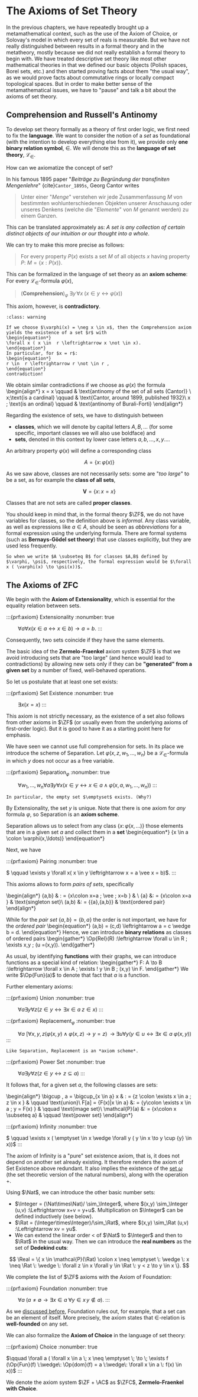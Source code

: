 # The Axioms of Set Theory

In the previous chapters, we have repeatedly brought up a metamathematical context, such as the use of the Axiom of Choice, or Solovay's model in which every set of reals is measurable. But we have not really distinguished between results in a formal theory and in the metatheory, mostly because we did not really establish a formal theory to begin with. We have treated descriptive set theory like most other mathematical theories in that we defined our basic objects (Polish spaces, Borel sets, etc.) and then started proving facts about them "the usual way", as we would prove facts about commutative rings or locally compact topological spaces. But in order to make better sense of the metamathematical issues, we have to "pause" and talk a bit about the axioms of set theory.


## Comprehension and Russell's Antinomy

To develop set theory formally as a theory of first order logic, we first need to fix the **language**. We want to consider the notion of a *set* as foundational (with the intention to develop everything else from it), we provide only **one binary relation symbol**, $\in$. We will denote this as the **language of set theory**, $\mathcal{L}_\in$.

How can we axiomatize the concept of set?

In his famous 1895 paper "*Beiträge zu Begründung der transfiniten Mengenlehre*" {cite}`Cantor_1895s`, Georg Cantor writes

> Unter einer "*Menge*" verstehen wir jede Zusammenfassung $M$ von bestimmten wohlunterschiedenen Objekten unserer Anschauung oder unseres Denkens (welche die "*Elemente*" von  $M$  genannt werden)  zu einem Ganzen.

This can be translated approximately as: *A set is any collection of certain distinct objects of our intuition or our thought into a whole*.

We can try to make this more precise as follows:

> For every property $P(x)$ exists a set $M$ of all objects $x$ having property $P$:  $M =\{x: P(x) \}$.

This can be formalized in the language of set theory as an **axiom scheme**: For every $\mathcal{L}_\in$-formula $\varphi(x)$,

> (**Comprehension**)$_\varphi$ $\exists y \, \forall x \; ( x \in y \leftrightarrow \varphi(x))$

This axiom, however, is **contradictory**.

```{admonition} Russell's antinomy (1903)
:class: warning

If we choose $\varphi(x) = \neg x \in x$, then the Comprehension axiom yields the existence of a set $r$ with 
\begin{equation*}
\forall x ( x \in  r \leftrightarrow x \not \in x).
\end{equation*} 
In particular, for $x = r$: 
\begin{equation*}
r \in  r \leftrightarrow r \not \in r ,
\end{equation*}
contradiction!
```

We obtain similar contradictions if we choose as $\varphi(x)$ the formula
\begin{align*}
     x = x  \qquad &  \text{antinomy of the set of all sets (Cantor)} \\
     x\;\text{is a cardinal} \qquad & \text{Cantor, around 1899, published 1932}\\
     x \; \text{is an ordinal} \qquad &   \text{antinomy of Burali-Forti}
\end{align*}

Regarding the existence of sets, we have to distinguish between 
- **classes**, which we will denote by capital letters $A,B,\dots$ (for some specific, important classes we will also use boldface) and 
- **sets**, denoted in this context by lower case letters $a,b,\ldots,x,y \ldots$.

An arbitrary property $\varphi(x)$ will define a corresponding class

$$
A = \{x \colon \varphi(x)\}
$$

As we saw above, classes are not necessarily sets: some are "*too large*" to be a set, as for example the **class of all sets**,

$$
\mathbf{V} = \{ x \colon x = x \}
$$


Classes that are not sets are called **proper classes**. 

You should keep in mind that, in the formal theory $\ZF$, we do not have variables for classes, so the definition above is *informal*.  Any class variable, as well as expressions like $a \in A$, should be seen as *abbreviations* for a formal expression using the underlying formula.
There are formal systems (such as **Bernays-Gödel set theory**) that use classes explicitly, but they are used less frequently.  
```{margin}
So when we write $A \subseteq B$ for classes $A,B$ defined by $\varphi, \psi$, respectively, the formal expression would be $\forall x ( \varphi(x) \to \psi(x))$.
```


## The Axioms of $\mathsf{ZFC}$


We begin with the **Axiom of Extensionality**, which is essential for the equality relation between sets.

:::{prf:axiom} Extensionality 
:nonumber: true

$\qquad \forall a \forall x (x \in a  \leftrightarrow x \in b)  \to a=b.$
:::

Consequently, two sets coincide if they have the same elements.

The basic idea of the **Zermelo-Fraenkel** axiom system $\ZF$ is that we avoid introducing sets that are "too large" (and hence would lead to contradictions) by allowing new sets only if they can be **"generated" from a given set** by a number of fixed, well-behaved operations. 

So let us postulate that at least one set exists:

:::{prf:axiom} Set Existence
:nonumber: true

$\qquad \exists x ( x = x )$
:::

This axiom is not strictly necessary, as the existence of a set also follows from other axioms in $\ZF$ (or usually even from the underlying axioms of first-order logic). But it is good to have it as a starting point here for emphasis.

We have seen we cannot use full comprehension for sets. In its place we introduce the scheme of Separation. Let $\varphi(x, z, w_1, \dots, w_n)$ be a $\mathcal{L}_\in$-formula in which $y$ does not occur as a free variable.

:::{prf:axiom} Separation$_{{}\varphi}$
:nonumber: true

 $\qquad  \forall w_1, \dots, w_n \forall a \exists y \forall x (x \in y \leftrightarrow x \in a \wedge \varphi(x, a, w_1, \dots, w_n))$
:::
```{margin}
In particular, the empty set $\emptyset$ exists. (Why?)
```
By Extensionality, the set $y$ is unique. Note that there is one axiom for *any* formula $\varphi$, so Separation is an **axiom scheme**.


Separation allows us to select from any class $\{x \colon \varphi(x,\ldots)\}$ those elements that are in a given set $a$ and collect them in a **set**
\begin{equation*}
    \{x \in a \colon \varphi(x,\ldots)\}
\end{equation*}


Next, we have 

:::{prf:axiom} Pairing
:nonumber: true

$ \qquad \exists y \forall x( x \in y \leftrightarrow  x = a \vee x = b)$.
:::

This axioms allows to form *pairs of sets*, specifically

\begin{align*}
    \{a,b\} & : =  \{x\colon x=a \; \vee \; x=b \} &    \\
    \{a\} &: = \{x\colon x=a  \} &    \text{singleton set}\\
    (a,b) &: =  \{\{a\},\{a,b\}\} &    \text{ordered pair}
\end{align*}

While for the *pair set* $\{a,b\} = \{b,a\}$ the order is not important, we have for the *ordered pair*
\begin{equation*}
(a,b) = (c,d) \leftrightarrow a = c \wedge b = d.
\end{equation*}
Hence, we can introduce **binary relations** as classes of ordered pairs
\begin{gather*}
    \Op{Rel}(R) :\leftrightarrow  \forall u \in R \; \exists x,y  \; (u =(x,y)).
\end{gather*}

As usual, by identifying **functions** with their graphs, we can introduce functions as a special kind of relation:
\begin{gather*}
F: A \to B :\leftrightarrow  \forall x \in A \; \exists ! y \in B \; (x,y) \in F.
\end{gather*}
We write $\Op{Fun}(a)$ to denote that fact that $a$ is a function.

Further elementary axioms:

:::{prf:axiom} Union
:nonumber: true

$\qquad \forall a \exists y \forall z (z \in y  \leftrightarrow  \exists x \in a \; z \in x)$
:::

:::{prf:axiom} Replacement$_{{}\varphi}$
:nonumber: true

$\qquad \forall a \: [ \forall x,y,z (\varphi(x,y) \wedge \varphi(x,z) \to y=z) \;  \: \rightarrow \; \exists u \forall y (y \in u \leftrightarrow \exists x \in a \: \varphi(x,y))$
:::

```{margin}
Like Separation, Replacement is an *axiom scheme*. 
```

:::{prf:axiom} Power Set
:nonumber: true

$\qquad \forall a \exists y \forall z (z \in y \leftrightarrow z \subseteq a)$
:::

It follows that, for a given set $a$, the following classes are sets:

\begin{align*}
\bigcup \, a = \bigcup_{x \in a} x & : = \{z \colon \exists x \in a \; z \in x \}  &  \qquad  \text{union}\\
F[a] = \{F(x)|x \in a\} &: = \{y\colon \exists x \in a \; y = F(x) \}  &  \qquad  \text{image set}\\
\mathcal{P}(a) &: = \{x\colon x \subseteq a\} & \qquad  \text{power set}
\end{align*}

:::{prf:axiom} Infinity
:nonumber: true

$ \qquad \exists x ( \emptyset \in x \wedge \forall y ( y \in x \to y \cup \{y\} \in x))$
:::

The axiom of Infinity is a "pure" set existence axiom, that is, it does not depend on another set already existing. It therefore renders the axiom of Set Existence above redundant.
It also implies the existence of the [set ${}\omega$](#ordinals-basic) (the set theoretic version of the natural numbers), along with the operation $+$.

Using $\Nat$, we can introduce the other basic number sets:
- $\Integer = (\Nat\times\Nat)/ \sim_\Integer$, where $(x,y) \sim_\Integer (u,v) :\Leftrightarrow  x+v = y+u$. Multiplication on $\Integer$ can be defined inductively (see below).
- $\Rat = (\Integer\times\Integer)/\sim_\Rat$, where $(x,y) \sim_\Rat (u,v) :\Leftrightarrow xv = yu$. 
- We can extend the linear order $<$ of $\Nat$ to $\Integer$ and then to $\Rat$ in the usual way. Then we can introduce the **real numbers** as the set of **Dedekind cuts**:

$$
\Real = \{ x \in \mathcal{P}(\Rat) \colon x \neq \emptyset \: \wedge \: x \neq \Rat \: \wedge \: \forall z \in x \forall y \in \Rat \: y < z \to y \in x \}.
$$


We complete the list of $\ZF$ axioms with the Axiom of Foundation:

:::{prf:axiom} Foundation
:nonumber: true

$\qquad \forall a \;( a \neq \emptyset \to \exists x \in a \; \forall y \in x \, y \not \in a)$.
:::

As we [discussed before](#set-well-founded), Foundation rules out, for example, that a set can be an element of itself. More precisely, the axiom states that $\in$-relation is **well-founded** on any set. 

We can also formalize the **Axiom of Choice** in the language of set theory:

:::{prf:axiom} Choice
:nonumber: true

$\qquad \forall a ( \forall x \in a \; x \neq \emptyset \; \to \; \exists f (\Op{Fun}(f) \:\wedge\: \Op{dom}(f) = a \:\wedge\: \forall x \in a \: f(x) \in x))$
:::


We denote the axiom system $\ZF + \AC$ as $\ZFC$, **Zermelo-Fraenkel with Choice**.
